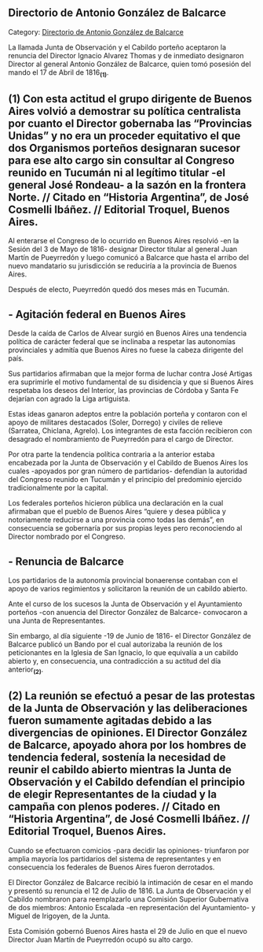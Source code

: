 ## Directorio de Antonio González de Balcarce

Category: [Directorio de Antonio González de Balcarce](http://descubrircorrientes.com.ar/2012/index.php/2991-historia-desde-1814-hasta-la-guerra-de-la-triple-alianza/corrientes-abraza-la-causa-artiguista-1814-1821/la-politica-dictatorial-de-buenos-aires-y-el-fatalismo-historico/directorio-de-antonio-gonzalez-de-balcarce)

La llamada Junta de Observación y el Cabildo porteño aceptaron la renuncia del Director Ignacio Alvarez Thomas y de inmediato designaron Director al general Antonio González de Balcarce, quien tomó posesión del mando el 17 de Abril de 1816<sub><strong>(1)</strong></sub>.

## **(1)** Con esta actitud el grupo dirigente de Buenos Aires volvió a demostrar su política centralista por cuanto el Director gobernaba las “Provincias Unidas” y no era un proceder equitativo el que dos Organismos porteños designaran sucesor para ese alto cargo sin consultar al Congreso reunido en Tucumán ni al legítimo titular -el general José Rondeau- a la sazón en la frontera Norte. // Citado en “Historia Argentina”, de José Cosmelli Ibáñez. // Editorial Troquel, Buenos Aires.

Al enterarse el Congreso de lo ocurrido en Buenos Aires resolvió -en la Sesión del 3 de Mayo de 1816- designar Director titular al general Juan Martín de Pueyrredón y luego comunicó a Balcarce que hasta el arribo del nuevo mandatario su jurisdicción se reduciría a la provincia de Buenos Aires.

Después de electo, Pueyrredón quedó dos meses más en Tucumán.

## **\- Agitación federal en Buenos Aires**

Desde la caída de Carlos de Alvear surgió en Buenos Aires una tendencia política de carácter federal que se inclinaba a respetar las autonomías provinciales y admitía que Buenos Aires no fuese la cabeza dirigente del país.

Sus partidarios afirmaban que la mejor forma de luchar contra José Artigas era suprimirle el motivo fundamental de su disidencia y que si Buenos Aires respetaba los deseos del Interior, las provincias de Córdoba y Santa Fe dejarían con agrado la Liga artiguista.

Estas ideas ganaron adeptos entre la población porteña y contaron con el apoyo de militares destacados (Soler, Dorrego) y civiles de relieve (Sarratea, Chiclana, Agrelo). Los integrantes de esta facción recibieron con desagrado el nombramiento de Pueyrredón para el cargo de Director.

Por otra parte la tendencia política contraria a la anterior estaba encabezada por la Junta de Observación y el Cabildo de Buenos Aires los cuales -apoyados por gran número de partidarios- defendían la autoridad del Congreso reunido en Tucumán y el principio del predominio ejercido tradicionalmente por la capital.

Los federales porteños hicieron pública una declaración en la cual afirmaban que el pueblo de Buenos Aires “quiere y desea pública y notoriamente reducirse a una provincia como todas las demás”, en consecuencia se gobernaría por sus propias leyes pero reconociendo al Director nombrado por el Congreso.

## **\- Renuncia de Balcarce**

Los partidarios de la autonomía provincial bonaerense contaban con el apoyo de varios regimientos y solicitaron la reunión de un cabildo abierto.

Ante el curso de los sucesos la Junta de Observación y el Ayuntamiento porteños -con anuencia del Director González de Balcarce- convocaron a una Junta de Representantes.

Sin embargo, al día siguiente -19 de Junio de 1816- el Director González de Balcarce publicó un Bando por el cual autorizaba la reunión de los peticionantes en la Iglesia de San Ignacio, lo que equivalía a un cabildo abierto y, en consecuencia, una contradicción a su actitud del día anterior<sub><strong>(2)</strong></sub>.

## **(2)** La reunión se efectuó a pesar de las protestas de la Junta de Observación y las deliberaciones fueron sumamente agitadas debido a las divergencias de opiniones. El Director González de Balcarce, apoyado ahora por los hombres de tendencia federal, sostenía la necesidad de reunir el cabildo abierto mientras la Junta de Observación y el Cabildo defendían el principio de elegir Representantes de la ciudad y la campaña con plenos poderes. // Citado en “Historia Argentina”, de José Cosmelli Ibáñez. // Editorial Troquel, Buenos Aires.

Cuando se efectuaron comicios -para decidir las opiniones- triunfaron por amplia mayoría los partidarios del sistema de representantes y en consecuencia los federales de Buenos Aires fueron derrotados.

El Director González de Balcarce recibió la intimación de cesar en el mando y presentó su renuncia el 12 de Julio de 1816. La Junta de Observación y el Cabildo nombraron para reemplazarlo una Comisión Superior Gubernativa de dos miembros: Antonio Escalada -en representación del Ayuntamiento- y Miguel de Irigoyen, de la Junta.

Esta Comisión gobernó Buenos Aires hasta el 29 de Julio en que el nuevo Director Juan Martín de Pueyrredón ocupó su alto cargo.